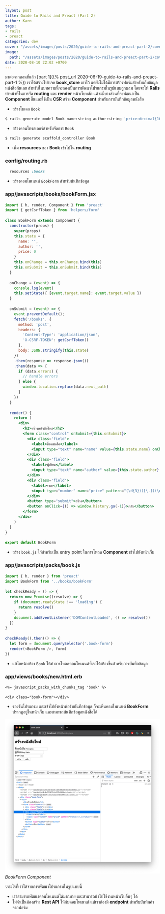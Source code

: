 ```yaml
---
layout: post
title: Guide to Rails and Preact (Part 2)
author: Karn
tags:
- rails
- preact
categories: dev
cover: "/assets/images/posts/2020/guide-to-rails-and-preact-part-2/cover.jpg"
image:
  path: "/assets/images/posts/2020/guide-to-rails-and-preact-part-2/cover.jpg"
date: 2020-08-10 22:02 +0700
---
```

มาต่อจากตอนที่แล้ว [part 1]({% post_url 2020-06-19-guide-to-rails-and-preact-part-1 %}) เราได้สร้างโปรเจค **book_store** เอาไว้ แต่ยังไม่ได้มีการสร้างฟอร์มสำหรับเก็บข้อมูลหนังสือกันเลย สำหรับในบทความนี้จะลองเป็นการพัฒนาโปรแกรมในรูปแบบลูกผสม<!-- more --> โดยจะให้ **Rails** ทำหน้าที่ในการจัด **routing** และ **render** หน้าเว็บหลัก แต่จะมีบางส่วนที่จะพัฒนาเป็น **Component** ขึ้นและใช้เป็น **CSR**
สร้าง **Component** สำหรับการบันทึกข้อมูลหนังสือ

- สร้างโมเดล `Book`

```bash
$ rails generate model Book name:string author:string 'price:decimal{10,2}'
```

- สร้างคอนโทรลเลอร์สำหรับจัดการ `Book`

```bash
$ rails generate scaffold_controller Book
```

- เพิ่ม **resources** ของ **Book** เข้าไปใน **routing**

### config/routing.rb

```rb
  resources :books
```

- สร้างคอมโพเนนต์ `BookForm` สำหรับบันทึกข้อมูล

### app/javascripts/books/bookForm.jsx

```jsx
import { h, render, Component } from 'preact'
import { getCsrfToken } from 'helpers/form'

class BookForm extends Component {
  constructor(props) {
    super(props)
    this.state = {
      name: '',
      author: '',
      price: 0
    }
    this.onChange = this.onChange.bind(this)
    this.onSubmit = this.onSubmit.bind(this)
  }

  onChange = (event) => {
    console.log(event)
    this.setState({ [event.target.name]: event.target.value })
  }

  onSubmit = (event) => {
    event.preventDefault();
    fetch('/books', {
      method: 'post',
      headers: {
        'Content-Type': 'application/json',
        'X-CSRF-TOKEN': getCsrfToken()
      },
      body: JSON.stringify(this.state)
    })
    .then(response => response.json())
    .then(data => {
      if (data.errors) {
        // handle errors
      } else {
        window.location.replace(data.next_path)
      }
    })
  }

  render() {
    return (
      <div>
        <h2>สร้างหนังสือใหม่</h2>
        <form class="control" onSubmit={this.onSubmit}>
          <div class='field'>
            <label>ชื่อหนังสือ</label>
            <input type="text" name="name" value={this.state.name} onChange={this.onChange}></input>
          </div>
          <div class='field'>
            <label>ผู้เขียน</label>
            <input type="text" name="author" value={this.state.author} onChange={this.onChange}></input>
          </div>
          <div class='field'>
            <label>ราคา</label>
            <input type="number" name="price" pattern="(\d{3})([\.])(\d{2})" value={this.state.price} onChange={this.onChange}></input>
          </div>
          <button type="submit">สร้าง</button>
          <button onClick={() => window.history.go(-1)}>กลับ</button>
        </form>
      </div>
    )
  }
}

export default BookForm
```

- สร้าง `book.js` ไว้สำหรับเป็น entry point ในการโหลด **Component** เข้าไปยังหน้าเว็บ

### app/javascripts/packs/book.js

```js
import { h, render } from 'preact'
import BookForm from '../books/bookForm'

let checkReady = () => {
  return new Promise((resolve) => {
    if (document.readyState !== 'loading') {
      return resolve()
    }
    document.addEventListener('DOMContentLoaded', () => resolve())
  })
}

checkReady().then(() => {
  let form = document.querySelector('.book-form')
  render(<BookForm />, form)
})
```

- แก้ไขหน้าสร้าง `Book` ให้ทำการโหลดคอมโพเนนต์ที่เราได้สร้างขึ้นสำหรับการบันทึกข้อมูล

### app/views/books/new.html.erb

```erb
<%= javascript_packs_with_chunks_tag 'book' %>

<div class="book-form"></div>
```

- รองรันโปรแกรม และเข้าไปยังหน้าฟอร์มบันทึกข้อมูล ก็จะเห็นคอมโพเนนต์ **BookForm** ปรากฏอยู่ในหน้าเว็บ และสามารถบันทึกข้อมูลหนังสือได้

![preact](/assets/images/posts/2020/guide-to-rails-and-preact-part-2/book_form.png)
*BookForm Component*

💡อะไรที่เราได้จากการพัฒนาโปรแกรมในรูปแบบนี้

- เราสามารถพัฒนาคอมโพเนนต์ได้มากมาย และสามารถนำไปใช้งานหน้าเว็บอื่นๆ ได้
- ไม่จำเป็นต้องสร้าง **Rest API** ให้กับคอมโพเนนต์ แต่เราต้องมี **endpoint** สำหรับบันทึกค่าจากฟอร์ม

